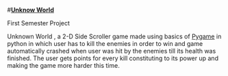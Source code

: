 #[**Unknow World**](https://www.youtube.com/watch?v=psLbe-6YFsE)

First Semester Project

Unknown World , a 2-D Side Scroller game made using basics of [Pygame](https://www.pygame.org/) in python in which user has to kill the enemies in order to win and game automatically crashed when user was hit by the enemies till its health was finished. The user gets points for every kill constituting to its power up and making the game more harder this time.
